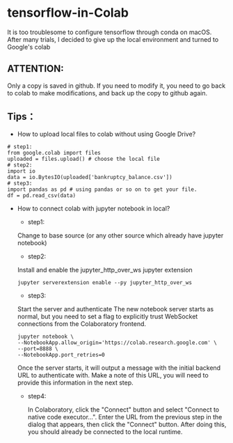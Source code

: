 # tensorflow-in-Colab
It is too troublesome to configure tensorflow through conda on macOS. After many trials, I decided to give up the local environment and turned to Google's colab
## ATTENTION: 
Only a copy is saved in github. If you need to modify it, you need to go back to colab to make modifications, and back up the copy to github again.
## Tips：
- How to upload local files to colab without using Google Drive?
```
# step1:
from google.colab import files
uploaded = files.upload() # choose the local file
# step2:
import io
data = io.BytesIO(uploaded['bankruptcy_balance.csv'])
# step3:
import pandas as pd # using pandas or so on to get your file.
df = pd.read_csv(data)
```
- How to connect colab with jupyter notebook in local?
  - step1: 
  
  Change to base source (or any other source which already have jupyter notebook)
  - step2:
  
  Install and enable the jupyter_http_over_ws jupyter extension
  ```pip install jupyter_http_over_ws
  jupyter serverextension enable --py jupyter_http_over_ws 
  ```
  - step3:
  
  Start the server and authenticate
  The new notebook server starts as normal, but you need to set a flag to explicitly trust WebSocket connections from the Colaboratory frontend.
  ```
  jupyter notebook \
  --NotebookApp.allow_origin='https://colab.research.google.com' \
  --port=8888 \
  --NotebookApp.port_retries=0
  ```
  Once the server starts, it will output a message with the initial backend URL to authenticate with. Make a note of this URL, you will need to provide this        information in the next step.
  - step4:
  
    In Colaboratory, click the "Connect" button and select "Connect to native code executor...". Enter the URL from the previous step in the dialog that appears, then click the "Connect" button. After doing this, you should already be connected to the local runtime.
  
